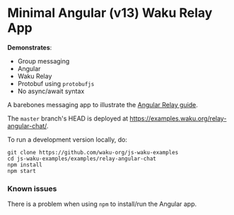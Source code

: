 # Minimal Angular (v13) Waku Relay App

**Demonstrates**:

- Group messaging
- Angular
- Waku Relay
- Protobuf using `protobufjs`
- No async/await syntax

A barebones messaging app to illustrate the [Angular Relay guide](https://docs.wakuconnect.dev/docs/guides/10_angular_relay/).

The `master` branch's HEAD is deployed at https://examples.waku.org/relay-angular-chat/.

To run a development version locally, do:

```shell
git clone https://github.com/waku-org/js-waku-examples
cd js-waku-examples/examples/relay-angular-chat
npm install
npm start
```

### Known issues

There is a problem when using `npm` to install/run the Angular app.
